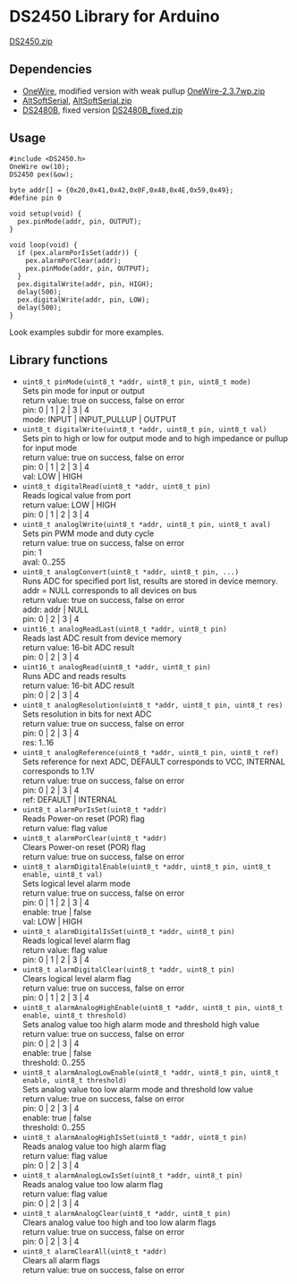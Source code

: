# DS2450 Library for Arduino

[DS2450.zip](https://github.com/honechko/DS2450/raw/main/Arduino/download/DS2450.zip)

## Dependencies

* [OneWire](https://www.pjrc.com/teensy/td_libs_OneWire.html), modified version with weak pullup [OneWire-2.3.7wp.zip](https://github.com/honechko/DS2450/raw/main/Arduino/download/OneWire-2.3.7wp.zip)
* [AltSoftSerial](https://www.pjrc.com/teensy/td_libs_AltSoftSerial.html), [AltSoftSerial.zip](https://github.com/honechko/DS2480/raw/main/Arduino/download/AltSoftSerial.zip)
* [DS2480B](https://github.com/collin80/DS2480B), fixed version [DS2480B_fixed.zip](https://github.com/honechko/DS2480/raw/main/Arduino/download/DS2480B_fixed.zip)

## Usage

```
#include <DS2450.h>
OneWire ow(10);
DS2450 pex(&ow);

byte addr[] = {0x20,0x41,0x42,0x0F,0x48,0x4E,0x59,0x49};
#define pin 0

void setup(void) {
  pex.pinMode(addr, pin, OUTPUT);
}

void loop(void) {
  if (pex.alarmPorIsSet(addr)) {
    pex.alarmPorClear(addr);
    pex.pinMode(addr, pin, OUTPUT);
  }
  pex.digitalWrite(addr, pin, HIGH);
  delay(500);
  pex.digitalWrite(addr, pin, LOW);
  delay(500);
}
```

Look examples subdir for more examples.

## Library functions

* ```uint8_t pinMode(uint8_t *addr, uint8_t pin, uint8_t mode)```  
  Sets pin mode for input or output  
  return value: true on success, false on error  
  pin: 0 | 1 | 2 | 3 | 4  
  mode: INPUT | INPUT_PULLUP | OUTPUT  
* ```uint8_t digitalWrite(uint8_t *addr, uint8_t pin, uint8_t val)```  
  Sets pin to high or low for output mode and to high impedance or pullup for input mode  
  return value: true on success, false on error  
  pin: 0 | 1 | 2 | 3 | 4  
  val: LOW | HIGH  
* ```uint8_t digitalRead(uint8_t *addr, uint8_t pin)```  
  Reads logical value from port  
  return value: LOW | HIGH  
  pin: 0 | 1 | 2 | 3 | 4  
* ```uint8_t analoglWrite(uint8_t *addr, uint8_t pin, uint8_t aval)```  
  Sets pin PWM mode and duty cycle  
  return value: true on success, false on error  
  pin: 1  
  aval: 0..255  
* ```uint8_t analogConvert(uint8_t *addr, uint8_t pin, ...)```  
  Runs ADC for specified port list, results are stored in device memory. addr = NULL corresponds to all devices on bus  
  return value: true on success, false on error  
  addr: addr | NULL  
  pin: 0 | 2 | 3 | 4  
* ```uint16_t analogReadLast(uint8_t *addr, uint8_t pin)```  
  Reads last ADC result from device memory  
  return value: 16-bit ADC result  
  pin: 0 | 2 | 3 | 4  
* ```uint16_t analogRead(uint8_t *addr, uint8_t pin)```  
  Runs ADC and reads results  
  return value: 16-bit ADC result  
  pin: 0 | 2 | 3 | 4  
* ```uint8_t analogResolution(uint8_t *addr, uint8_t pin, uint8_t res)```  
  Sets resolution in bits for next ADC  
  return value: true on success, false on error  
  pin: 0 | 2 | 3 | 4  
  res: 1..16  
* ```uint8_t analogReference(uint8_t *addr, uint8_t pin, uint8_t ref)```  
  Sets reference for next ADC, DEFAULT corresponds to VCC, INTERNAL corresponds to 1.1V  
  return value: true on success, false on error  
  pin: 0 | 2 | 3 | 4  
  ref: DEFAULT | INTERNAL  
* ```uint8_t alarmPorIsSet(uint8_t *addr)```  
  Reads Power-on reset (POR) flag  
  return value: flag value  
* ```uint8_t alarmPorClear(uint8_t *addr)```  
  Clears Power-on reset (POR) flag  
  return value: true on success, false on error  
* ```uint8_t alarmDigitalEnable(uint8_t *addr, uint8_t pin, uint8_t enable, uint8_t val)```  
  Sets logical level alarm mode  
  return value: true on success, false on error  
  pin: 0 | 1 | 2 | 3 | 4  
  enable: true | false  
  val: LOW | HIGH  
* ```uint8_t alarmDigitalIsSet(uint8_t *addr, uint8_t pin)```  
  Reads logical level alarm flag  
  return value: flag value  
  pin: 0 | 1 | 2 | 3 | 4  
* ```uint8_t alarmDigitalClear(uint8_t *addr, uint8_t pin)```  
  Clears logical level alarm flag  
  return value: true on success, false on error  
  pin: 0 | 1 | 2 | 3 | 4  
* ```uint8_t alarmAnalogHighEnable(uint8_t *addr, uint8_t pin, uint8_t enable, uint8_t threshold)```  
  Sets analog value too high alarm mode and threshold high value  
  return value: true on success, false on error  
  pin: 0 | 2 | 3 | 4  
  enable: true | false  
  threshold: 0..255  
* ```uint8_t alarmAnalogLowEnable(uint8_t *addr, uint8_t pin, uint8_t enable, uint8_t threshold)```  
  Sets analog value too low alarm mode and threshold low value  
  return value: true on success, false on error  
  pin: 0 | 2 | 3 | 4  
  enable: true | false  
  threshold: 0..255  
* ```uint8_t alarmAnalogHighIsSet(uint8_t *addr, uint8_t pin)```  
  Reads analog value too high alarm flag  
  return value: flag value  
  pin: 0 | 2 | 3 | 4  
* ```uint8_t alarmAnalogLowIsSet(uint8_t *addr, uint8_t pin)```  
  Reads analog value too low alarm flag  
  return value: flag value  
  pin: 0 | 2 | 3 | 4  
* ```uint8_t alarmAnalogClear(uint8_t *addr, uint8_t pin)```  
  Clears analog value too high and too low alarm flags  
  return value: true on success, false on error  
  pin: 0 | 2 | 3 | 4  
* ```uint8_t alarmClearAll(uint8_t *addr)```  
  Clears all alarm flags  
  return value: true on success, false on error  

